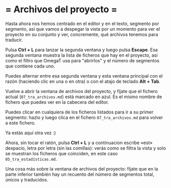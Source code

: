 # = Archivos del proyecto =

Hasta ahora nos hemos centrado en el editor y en el texto, segmento por segmento, así que vamos a despegar la vista por un momento para ver el proyecto en su conjunto y ver, concremente, qué archivos tenemos para traducir.

Pulsa **Ctrl + L** para lanzar la segunda ventana y luego pulsa **Escape**. Esa segunda ventana muestra la lista de ficheros que hay en el proyecto, así como el filtro que OmegaT usa para "abrirlos" y el número de segmentos que contiene cada uno.

Puedes alternar entre esa segunda ventana y esta ventana principal con el razón (haciendo clic en una o en otra) o con el atajo de teclado **Alt + Tab**.

Vuelve a abrir la ventana de archivos del proyecto, y fíjate que el fichero actual (`07_tra_archivos.md`) está marcado en azul. Es el mismo nombre de fichero que puedes ver en la cabecera del editor.

Puedes clicar en cualquiera de los ficheros listados para ir a su primer segmento: hazlo y luego clica en el fichero `07_tra_archivos.md` para volver a este fichero.

Ya estás aquí otra vez :)

Ahora, sin tocar el ratón, pulsa **Ctrl + L** y a continuacion escribe «est» despacio, letra por letra (sin las comillas): verás como se filtra la vista y solo se muestran los ficheros que coinciden, en este caso `05_tra_estadísticas.md`.

Una cosa más sobre la ventana de archivos del proyecto: fíjate que en la parte inferior también hay un recuento del número de segmentos total, únicos y traducidos.
